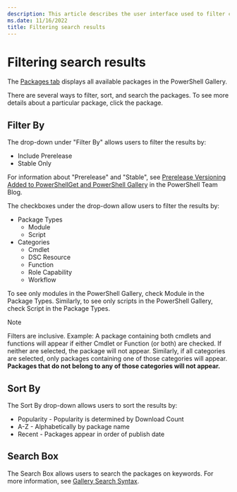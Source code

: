 ```yaml
---
description: This article describes the user interface used to filter content in the PowerShell Gallery.
ms.date: 11/16/2022
title: Filtering search results
---
```

# Filtering search results

The [Packages tab](https://www.powershellgallery.com/packages) displays all available packages in
the PowerShell Gallery.

There are several ways to filter, sort, and search the packages. To see more details about a
particular package, click the package.

## Filter By

The drop-down under "Filter By" allows users to filter the results by:

- Include Prerelease
- Stable Only

For information about "Prerelease" and "Stable", see
[Prerelease Versioning Added to PowerShellGet and PowerShell Gallery](https://devblogs.microsoft.com/powershell/prerelease-versioning-added-to-powershellget-and-powershell-gallery/)
in the PowerShell Team Blog.

The checkboxes under the drop-down allow users to filter the results by:

- Package Types
  - Module
  - Script
- Categories
  - Cmdlet
  - DSC Resource
  - Function
  - Role Capability
  - Workflow

To see only modules in the PowerShell Gallery, check Module in the Package Types. Similarly, to see
only scripts in the PowerShell Gallery, check Script in the Package Types.

> [!NOTE]
> Filters are inclusive. Example: A package containing both cmdlets and functions will appear if
> either Cmdlet or Function (or both) are checked. If neither are selected, the package will not
> appear. Similarly, if all categories are selected, only packages containing one of those
> categories will appear. **Packages that do not belong to any of those categories will not
> appear.**

## Sort By

The Sort By drop-down allows users to sort the results by:

- Popularity - Popularity is determined by Download Count
- A-Z - Alphabetically by package name
- Recent - Packages appear in order of publish date

## Search Box

The Search Box allows users to search the packages on keywords.
For more information, see [Gallery Search Syntax](search-syntax.md).
